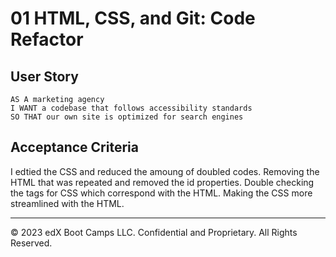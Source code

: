 
# 01 HTML, CSS, and Git: Code Refactor

## User Story

```
AS A marketing agency
I WANT a codebase that follows accessibility standards
SO THAT our own site is optimized for search engines
```

## Acceptance Criteria

I edtied the CSS and reduced the amoung of doubled codes.
Removing the HTML that was repeated and removed the id properties.
Double checking the tags for CSS which correspond with the HTML.
Making the CSS more streamlined with the HTML.

---
© 2023 edX Boot Camps LLC. Confidential and Proprietary. All Rights Reserved.
